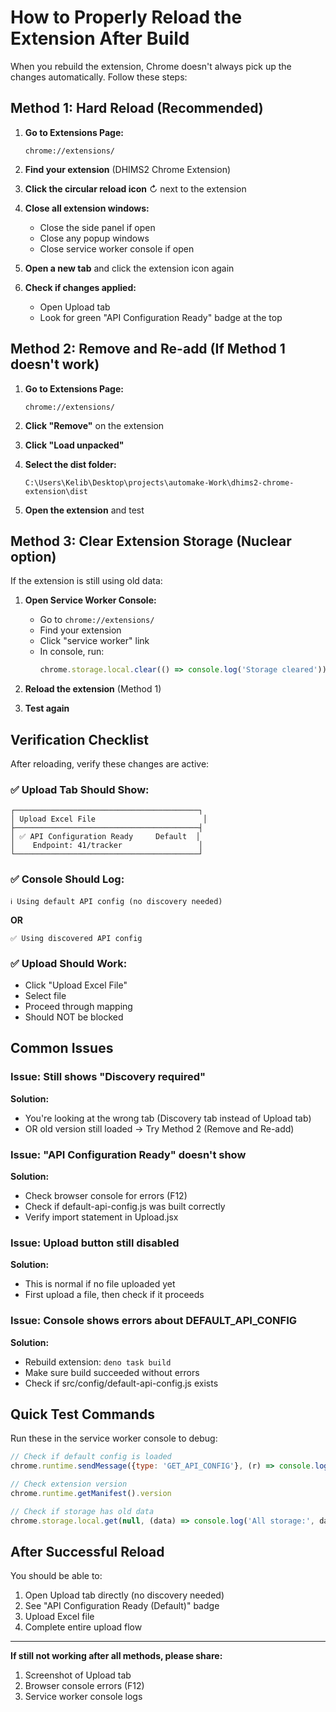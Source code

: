 # How to Properly Reload the Extension After Build

When you rebuild the extension, Chrome doesn't always pick up the changes automatically. Follow these steps:

## Method 1: Hard Reload (Recommended)

1. **Go to Extensions Page:**
   ```
   chrome://extensions/
   ```

2. **Find your extension** (DHIMS2 Chrome Extension)

3. **Click the circular reload icon** ↻ next to the extension

4. **Close all extension windows:**
   - Close the side panel if open
   - Close any popup windows
   - Close service worker console if open

5. **Open a new tab** and click the extension icon again

6. **Check if changes applied:**
   - Open Upload tab
   - Look for green "API Configuration Ready" badge at the top

## Method 2: Remove and Re-add (If Method 1 doesn't work)

1. **Go to Extensions Page:**
   ```
   chrome://extensions/
   ```

2. **Click "Remove"** on the extension

3. **Click "Load unpacked"**

4. **Select the dist folder:**
   ```
   C:\Users\Kelib\Desktop\projects\automake-Work\dhims2-chrome-extension\dist
   ```

5. **Open the extension** and test

## Method 3: Clear Extension Storage (Nuclear option)

If the extension is still using old data:

1. **Open Service Worker Console:**
   - Go to `chrome://extensions/`
   - Find your extension
   - Click "service worker" link
   - In console, run:
     ```javascript
     chrome.storage.local.clear(() => console.log('Storage cleared'));
     ```

2. **Reload the extension** (Method 1)

3. **Test again**

## Verification Checklist

After reloading, verify these changes are active:

### ✅ Upload Tab Should Show:
```
┌─────────────────────────────────────────┐
│ Upload Excel File                        │
├─────────────────────────────────────────┤
│ ✅ API Configuration Ready     Default  │
│    Endpoint: 41/tracker                 │
└─────────────────────────────────────────┘
```

### ✅ Console Should Log:
```
ℹ️ Using default API config (no discovery needed)
```
**OR**
```
✅ Using discovered API config
```

### ✅ Upload Should Work:
- Click "Upload Excel File"
- Select file
- Proceed through mapping
- Should NOT be blocked

## Common Issues

### Issue: Still shows "Discovery required"
**Solution:**
- You're looking at the wrong tab (Discovery tab instead of Upload tab)
- OR old version still loaded → Try Method 2 (Remove and Re-add)

### Issue: "API Configuration Ready" doesn't show
**Solution:**
- Check browser console for errors (F12)
- Check if default-api-config.js was built correctly
- Verify import statement in Upload.jsx

### Issue: Upload button still disabled
**Solution:**
- This is normal if no file uploaded yet
- First upload a file, then check if it proceeds

### Issue: Console shows errors about DEFAULT_API_CONFIG
**Solution:**
- Rebuild extension: `deno task build`
- Make sure build succeeded without errors
- Check if src/config/default-api-config.js exists

## Quick Test Commands

Run these in the service worker console to debug:

```javascript
// Check if default config is loaded
chrome.runtime.sendMessage({type: 'GET_API_CONFIG'}, (r) => console.log('Config:', r));

// Check extension version
chrome.runtime.getManifest().version

// Check if storage has old data
chrome.storage.local.get(null, (data) => console.log('All storage:', data));
```

## After Successful Reload

You should be able to:
1. Open Upload tab directly (no discovery needed)
2. See "API Configuration Ready (Default)" badge
3. Upload Excel file
4. Complete entire upload flow

---

**If still not working after all methods, please share:**
1. Screenshot of Upload tab
2. Browser console errors (F12)
3. Service worker console logs

